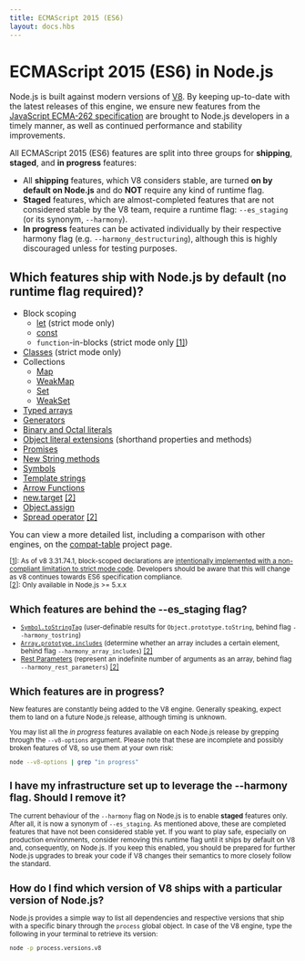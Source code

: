 ```yaml
---
title: ECMAScript 2015 (ES6)
layout: docs.hbs
---
```

# ECMAScript 2015 (ES6) in Node.js

Node.js is built against modern versions of [V8](https://developers.google.com/v8/). By keeping up-to-date with the latest releases of this engine, we ensure new features from the [JavaScript ECMA-262 specification](http://www.ecma-international.org/publications/standards/Ecma-262.htm) are brought to Node.js developers in a timely manner, as well as continued performance and stability improvements.

All ECMAScript 2015 (ES6) features are split into three groups for **shipping**, **staged**, and **in progress** features:

* All **shipping** features, which V8 considers stable, are turned **on by default on Node.js** and do **NOT** require any kind of runtime flag.
* **Staged** features, which are almost-completed features that are not considered stable by the V8 team, require a runtime flag: `--es_staging` (or its synonym, `--harmony`).
* **In progress** features can be activated individually by their respective harmony flag (e.g. `--harmony_destructuring`), although this is highly discouraged unless for testing purposes.

## Which features ship with Node.js by default (no runtime flag required)?

* Block scoping
    * [let](https://developer.mozilla.org/en-US/docs/Web/JavaScript/Reference/Statements/let) (strict mode only)
    * [const](https://developer.mozilla.org/en-US/docs/Web/JavaScript/Reference/Statements/const)
    * `function`-in-blocks (strict mode only [[1]](#ref-1)<span id="backref-1"></span>)
* [Classes](https://developer.mozilla.org/en-US/docs/Web/JavaScript/Reference/Classes) (strict mode only)
* Collections
    * [Map](https://developer.mozilla.org/en-US/docs/Web/JavaScript/Reference/Global_Objects/Map)
    * [WeakMap](https://developer.mozilla.org/en-US/docs/Web/JavaScript/Reference/Global_Objects/WeakMap)
    * [Set](https://developer.mozilla.org/en-US/docs/Web/JavaScript/Reference/Global_Objects/Set)
    * [WeakSet](https://developer.mozilla.org/en-US/docs/Web/JavaScript/Reference/Global_Objects/WeakSet)
* [Typed arrays](https://developer.mozilla.org/en-US/docs/Web/JavaScript/Typed_arrays)
* [Generators](https://developer.mozilla.org/en-US/docs/Web/JavaScript/Reference/Statements/function*)
* [Binary and Octal literals](https://developer.mozilla.org/en-US/docs/Web/JavaScript/Reference/Lexical_grammar#Numeric_literals)
* [Object literal extensions](https://github.com/lukehoban/es6features#enhanced-object-literals) (shorthand properties and methods)
* [Promises](https://developer.mozilla.org/en-US/docs/Web/JavaScript/Reference/Global_Objects/Promise)
* [New String methods](https://developer.mozilla.org/en-US/docs/Web/JavaScript/New_in_JavaScript/ECMAScript_6_support_in_Mozilla#Additions_to_the_String_object)
* [Symbols](https://developer.mozilla.org/en-US/docs/Web/JavaScript/Reference/Global_Objects/Symbol)
* [Template strings](https://developer.mozilla.org/en-US/docs/Web/JavaScript/Reference/template_strings)
* [Arrow Functions](https://developer.mozilla.org/en-US/docs/Web/JavaScript/Reference/Functions/Arrow_functions)
* [new.target](https://developer.mozilla.org/en-US/docs/Web/JavaScript/Reference/Operators/new.target) [[2]](#ref-2)<span id="backref-2"></span>
* [Object.assign](https://developer.mozilla.org/en-US/docs/Web/JavaScript/Reference/Global_Objects/Object/assign)
* [Spread operator](https://developer.mozilla.org/en-US/docs/Web/JavaScript/Reference/Operators/Spread_operator) [[2]](#ref-2)<span id="backref-2"></span>

You can view a more detailed list, including a comparison with other engines, on the [compat-table](https://kangax.github.io/compat-table/es6/) project page.

<small id="ref-1">[[1](#backref-1)]: As of v8 3.31.74.1, block-scoped declarations are [intentionally implemented with a non-compliant limitation to strict mode code](https://groups.google.com/forum/#!topic/v8-users/3UXNCkAU8Es). Developers should be aware that this will change as v8 continues towards ES6 specification compliance.</small><br>
<small id="ref-2">[[2](#backref-2)]: Only available in Node.js >= 5.x.x

## Which features are behind the --es_staging flag?

* [`Symbol.toStringTag`](https://developer.mozilla.org/en-US/docs/Web/JavaScript/Reference/Global_Objects/Symbol) (user-definable results for `Object.prototype.toString`, behind flag `--harmony_tostring`)
* [`Array.prototype.includes`](https://developer.mozilla.org/en-US/docs/Web/JavaScript/Reference/Global_Objects/Array/includes) (determine whether
an array includes a certain element, behind flag `--harmony_array_includes`) [[2]](#ref-2)<span id="backref-2"></span>
* [Rest Parameters](https://developer.mozilla.org/en-US/docs/Web/JavaScript/Reference/Functions/rest_parameters) (represent an indefinite number
of arguments as an array, behind flag `--harmony_rest_parameters`) [[2]](#ref-2)<span id="backref-2"></span>

## Which features are in progress?

New features are constantly being added to the V8 engine. Generally speaking, expect them to land on a future Node.js release, although timing is unknown.

You may list all the *in progress* features available on each Node.js release by grepping through the `--v8-options` argument. Please note that these are incomplete and possibly broken features of V8, so use them at your own risk:

```bash
node --v8-options | grep "in progress"
```

## I have my infrastructure set up to leverage the --harmony flag. Should I remove it?

The current behaviour of the `--harmony` flag on Node.js is to enable **staged** features only. After all, it is now a synonym of `--es_staging`. As mentioned above, these are completed features that have not been considered stable yet. If you want to play safe, especially on production environments, consider removing this runtime flag until it ships by default on V8 and, consequently, on Node.js. If you keep this enabled, you should be prepared for further Node.js upgrades to break your code if V8 changes their semantics to more closely follow the standard.

## How do I find which version of V8 ships with a particular version of Node.js?

Node.js provides a simple way to list all dependencies and respective versions that ship with a specific binary through the `process` global object. In case of the V8 engine, type the following in your terminal to retrieve its version:

```bash
node -p process.versions.v8
```
